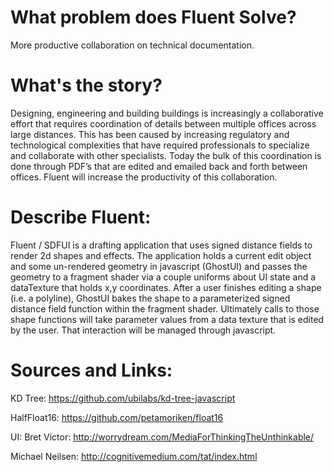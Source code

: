 # What problem does Fluent Solve?
More productive collaboration on technical documentation.

# What's the story?
Designing, engineering and building buildings is increasingly a collaborative effort that requires coordination of details between multiple offices across large distances. This has been caused by increasing regulatory and technological complexities that have required professionals to specialize and collaborate with other specialists. Today the bulk of this coordination is done through PDF’s that are edited and emailed back and forth between offices. Fluent will increase the productivity of this collaboration.

# Describe Fluent:
Fluent / SDFUI is a drafting application that uses signed distance fields to render 2d shapes and effects. The application holds a current edit object and some un-rendered geometry in javascript (GhostUI) and passes the geometry to a fragment shader via a couple uniforms about UI state and a dataTexture that holds x,y coordinates. After a user finishes editing a shape (i.e. a polyline), GhostUI bakes the shape to a parameterized signed distance field function within the fragment shader. Ultimately calls to those shape functions will take parameter values from a data texture that is edited by the user. That interaction will be managed through javascript.

# Sources and Links:
KD Tree:
https://github.com/ubilabs/kd-tree-javascript

HalfFloat16:
https://github.com/petamoriken/float16

UI:
Bret Victor:
http://worrydream.com/MediaForThinkingTheUnthinkable/

Michael Neilsen:
http://cognitivemedium.com/tat/index.html
